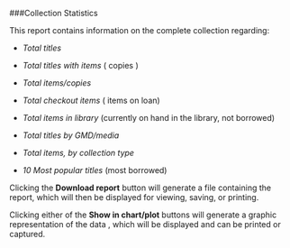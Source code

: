 ###Collection Statistics

This report contains information on the complete collection regarding:
- *Total titles* 

- *Total titles with items* ( copies )

- *Total items/copies*

- *Total checkout items* ( items on loan)

- *Total items in library* (currently on hand in the library, not borrowed)

- *Total titles by GMD/media*

- *Total items, by collection type*

- *10 Most popular titles* (most borrowed)

  

Clicking the **Download report** button will generate a file containing the report, which will then be displayed for viewing, saving, or printing.

Clicking either of the  **Show in chart/plot** buttons will generate a graphic representation of the data , which will be displayed and can be printed or captured.

